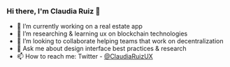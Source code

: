 ### Hi there, I'm Claudia Ruiz 👋

- 🔭  I’m currently working on a real estate app
- 🌱   I’m researching & learning ux on blockchain technologies 
- 👯   I’m looking to collaborate helping teams that work on decentralization
- 💬   Ask me about design interface best practices & research
- 📫   How to reach me: Twitter - [@ClaudiaRuizUX ](https://twitter.com/ClaudiaRuizUX)

